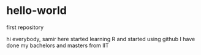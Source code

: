 # hello-world
first repository

hi everybody,
samir here started learning R and started using github
I have done my bachelors and masters from IIT
